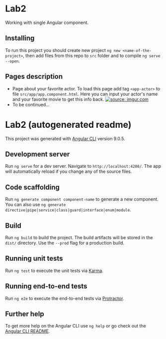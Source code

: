 # Lab2
Working with single Angular component.

## Installing
To run this project you should create new project `ng new <name-of-the-project>`, then add files from this repo to `src` folder and to compile `ng serve --open`.

## Pages description
- Page about your favorite actor. To load this page add tag `<app-actor>` to file `src/app/app.component.html`.
  Here you can input your actor's name and your favorite movie to get this info back.
  <a href="https://imgur.com/F7sOSqE"><img src="https://i.imgur.com/F7sOSqE.png" title="source: imgur.com" /></a>
- To be continued...

# Lab2 (autogenerated readme)

This project was generated with [Angular CLI](https://github.com/angular/angular-cli) version 9.0.5.

## Development server

Run `ng serve` for a dev server. Navigate to `http://localhost:4200/`. The app will automatically reload if you change any of the source files.

## Code scaffolding

Run `ng generate component component-name` to generate a new component. You can also use `ng generate directive|pipe|service|class|guard|interface|enum|module`.

## Build

Run `ng build` to build the project. The build artifacts will be stored in the `dist/` directory. Use the `--prod` flag for a production build.

## Running unit tests

Run `ng test` to execute the unit tests via [Karma](https://karma-runner.github.io).

## Running end-to-end tests

Run `ng e2e` to execute the end-to-end tests via [Protractor](http://www.protractortest.org/).

## Further help

To get more help on the Angular CLI use `ng help` or go check out the [Angular CLI README](https://github.com/angular/angular-cli/blob/master/README.md).
